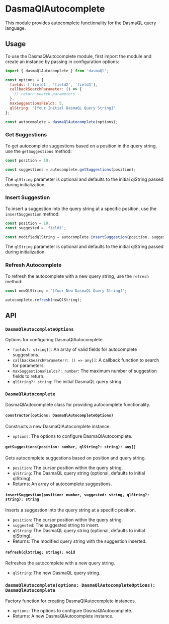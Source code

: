 # DasmaQlAutocomplete

This module provides autocomplete functionality for the DasmaQL query language.

## Usage

To use the DasmaQlAutocomplete module, first import the module and create an instance by passing in configuration options:

```javascript
import { dasmaQlAutocomplete } from 'dasmaQl';

const options = {
  fields: ['field1', 'field2', 'field3'],
  callbackSearchParameter: () => {
    // return search parameters
  },
  maxSuggestionsFields: 5,
  qlString: '[Your Initial DasmaQL Query String]'
};

const autocomplete = dasmaQlAutocomplete(options);
```

### Get Suggestions

To get autocomplete suggestions based on a position in the query string, use the `getSuggestions` method:

```javascript
const position = 10;

const suggestions = autocomplete.getSuggestions(position);
```

The `qlString` parameter is optional and defaults to the initial qlString passed during initialization.

### Insert Suggestion

To insert a suggestion into the query string at a specific position, use the `insertSuggestion` method:

```javascript
const position = 10;
const suggested = 'field1';

const modifiedQlString = autocomplete.insertSuggestion(position, suggested);
```

The `qlString` parameter is optional and defaults to the initial qlString passed during initialization.

### Refresh Autocomplete

To refresh the autocomplete with a new query string, use the `refresh` method:

```javascript
const newQlString = '[Your New DasmaQL Query String]';

autocomplete.refresh(newQlString);
```

## API
### `DasmaQlAutocompleteOptions`

Options for configuring DasmaQlAutocomplete.

- `fields?: string[]`: An array of valid fields for autocomplete suggestions.
- `callbackSearchParameter?: () => any[]`: A callback function to search for parameters.
- `maxSuggestionsFields?: number`: The maximum number of suggestion fields to return.
- `qlString?: string`: The initial DasmaQL query string.

### `DasmaQlAutocomplete`

DasmaQlAutocomplete class for providing autocomplete functionality.

#### `constructor(options: DasmaQlAutocompleteOptions)`

Constructs a new DasmaQlAutocomplete instance.

- `options`: The options to configure DasmaQlAutocomplete.

#### `getSuggestions(position: number, qlString?: string): any[]`

Gets autocomplete suggestions based on position and query string.

- `position`: The cursor position within the query string.
- `qlString`: The DasmaQL query string (optional, defaults to initial qlString).
- Returns: An array of autocomplete suggestions.

#### `insertSuggestion(position: number, suggested: string, qlString?: string): string`

Inserts a suggestion into the query string at a specific position.

- `position`: The cursor position within the query string.
- `suggested`: The suggested string to insert.
- `qlString`: The DasmaQL query string (optional, defaults to initial qlString).
- Returns: The modified query string with the suggestion inserted.

#### `refresh(qlString: string): void`

Refreshes the autocomplete with a new query string.

- `qlString`: The new DasmaQL query string.

### `dasmaQlAutocomplete(options: DasmaQlAutocompleteOptions): DasmaQlAutocomplete`

Factory function for creating DasmaQlAutocomplete instances.

- `options`: The options to configure DasmaQlAutocomplete.
- Returns: A new DasmaQlAutocomplete instance.
